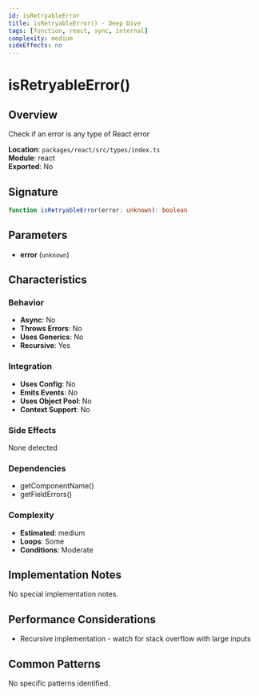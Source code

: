 ```yaml
---
id: isRetryableError
title: isRetryableError() - Deep Dive
tags: [function, react, sync, internal]
complexity: medium
sideEffects: no
---
```


# isRetryableError()

## Overview
Check if an error is any type of React error

**Location**: `packages/react/src/types/index.ts`  
**Module**: react  
**Exported**: No  

## Signature
```typescript
function isRetryableError(error: unknown): boolean
```

## Parameters
- **error** (`unknown`)

## Characteristics

### Behavior
- **Async**: No
- **Throws Errors**: No
- **Uses Generics**: No
- **Recursive**: Yes

### Integration
- **Uses Config**: No
- **Emits Events**: No
- **Uses Object Pool**: No
- **Context Support**: No

### Side Effects
None detected

### Dependencies
- getComponentName()
- getFieldErrors()

### Complexity
- **Estimated**: medium
- **Loops**: Some
- **Conditions**: Moderate



## Implementation Notes
No special implementation notes.

## Performance Considerations
- Recursive implementation - watch for stack overflow with large inputs

## Common Patterns
No specific patterns identified.

